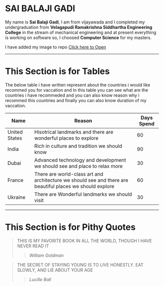 # SAI BALAJI GADI
My name is **Sai Balaji Gadi**, I am from vijayawada and I completed my undergraduation from **Velagapudi Ramakrishna Siddhartha Engineering College** in the stream of mechanical engineering and at present everything is working on software so, I choosed **Computer Science** for my masters.

I have added my image to repo [Click here to Open](https://github.com/SaiBalaji2001/assignment2-GADI/blob/main/MyPhoto.jpg)

-----------

# This Section is for Tables
The below table i have written represent about the countries i would like recommed you for vaccation and In this table you can see what are the countries i have recommeded and you can also know reason why i recommed this countries and finally you can also know duration of my vaccation.

| Name | Reason | Days Spend|
| --- | --- | --- |
| United States | Hisotrical landmarks and there are wonderful places to explore | 60 |
| India | Rich in culture and tradition we should know | 90 |
| Dubai | Advanced technology and development we should see and place to relax more | 30 |
| France | There are world-class art and architecture we should see and there are beautiful places we should explore | 60 |
| Ukraine | There are Wonderful landmarks we should visit | 30 |

-----------

# This Section is for Pithy Quotes 
> THIS IS MY FAVORITE BOOK IN ALL THE WORLD, THOUGH I HAVE NEVER READ IT
>> *William Goldman*

> THE SECRET OF STAYING YOUNG IS TO LIVE HONESTLY. EAT SLOWLY, AND LIE ABOUT YOUR AGE
>> *Lucille Ball*

